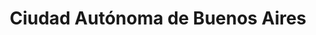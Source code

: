 ---
title: Ciudad Autónoma de Buenos Aires
url: /ciudad-autonoma-de-buenos-aires/
latitude: -34.59
longitude: -58.427
---